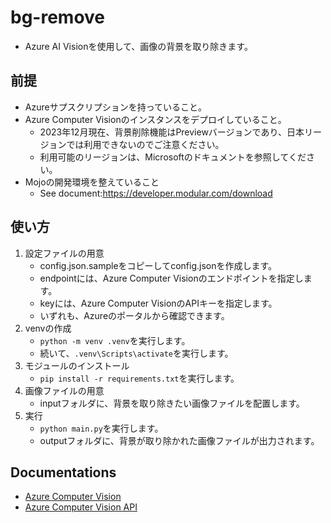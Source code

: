 # bg-remove

- Azure AI Visionを使用して、画像の背景を取り除きます。

## 前提
- Azureサプスクリプションを持っていること。
- Azure Computer Visionのインスタンスをデプロイしていること。
    - 2023年12月現在、背景削除機能はPreviewバージョンであり、日本リージョンでは利用できないのでご注意ください。
    - 利用可能のリージョンは、Microsoftのドキュメントを参照してください。
- Mojoの開発環境を整えていること
    - See document:https://developer.modular.com/download

## 使い方
1. 設定ファイルの用意
    - config.json.sampleをコピーしてconfig.jsonを作成します。
    - endpointには、Azure Computer Visionのエンドポイントを指定します。
    - keyには、Azure Computer VisionのAPIキーを指定します。
    - いずれも、Azureのポータルから確認できます。
1. venvの作成
    - `python -m venv .venv`を実行します。
    - 続いて、`.venv\Scripts\activate`を実行します。
1. モジュールのインストール
    - `pip install -r requirements.txt`を実行します。
1. 画像ファイルの用意
    - inputフォルダに、背景を取り除きたい画像ファイルを配置します。
1. 実行
    - `python main.py`を実行します。
    - outputフォルダに、背景が取り除かれた画像ファイルが出力されます。

## Documentations
- [Azure Computer Vision](https://docs.microsoft.com/ja-jp/azure/cognitive-services/computer-vision/)
- [Azure Computer Vision API](https://learn.microsoft.com/ja-JP/azure/ai-services/computer-vision/how-to/background-removal?tabs=python)
